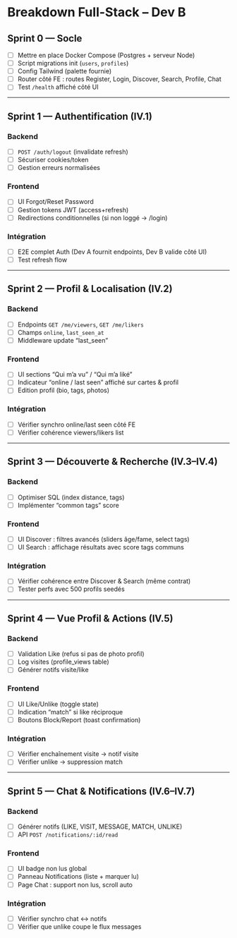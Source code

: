# Breakdown Full-Stack – Dev B

## Sprint 0 — Socle
- [ ] Mettre en place Docker Compose (Postgres + serveur Node)
- [ ] Script migrations init (`users`, `profiles`)
- [ ] Config Tailwind (palette fournie)
- [ ] Router côté FE : routes Register, Login, Discover, Search, Profile, Chat
- [ ] Test `/health` affiché côté UI

---

## Sprint 1 — Authentification (IV.1)
### Backend
- [ ] `POST /auth/logout` (invalidate refresh)
- [ ] Sécuriser cookies/token
- [ ] Gestion erreurs normalisées

### Frontend
- [ ] UI Forgot/Reset Password
- [ ] Gestion tokens JWT (access+refresh)
- [ ] Redirections conditionnelles (si non loggé → /login)

### Intégration
- [ ] E2E complet Auth (Dev A fournit endpoints, Dev B valide côté UI)
- [ ] Test refresh flow

---

## Sprint 2 — Profil & Localisation (IV.2)
### Backend
- [ ] Endpoints `GET /me/viewers`, `GET /me/likers`
- [ ] Champs `online`, `last_seen_at`
- [ ] Middleware update “last_seen”

### Frontend
- [ ] UI sections “Qui m’a vu” / “Qui m’a liké”
- [ ] Indicateur “online / last seen” affiché sur cartes & profil
- [ ] Edition profil (bio, tags, photos)

### Intégration
- [ ] Vérifier synchro online/last seen côté FE
- [ ] Vérifier cohérence viewers/likers list

---

## Sprint 3 — Découverte & Recherche (IV.3–IV.4)
### Backend
- [ ] Optimiser SQL (index distance, tags)
- [ ] Implémenter “common tags” score

### Frontend
- [ ] UI Discover : filtres avancés (sliders âge/fame, select tags)
- [ ] UI Search : affichage résultats avec score tags communs

### Intégration
- [ ] Vérifier cohérence entre Discover & Search (même contrat)
- [ ] Tester perfs avec 500 profils seedés

---

## Sprint 4 — Vue Profil & Actions (IV.5)
### Backend
- [ ] Validation Like (refus si pas de photo profil)
- [ ] Log visites (profile_views table)
- [ ] Générer notifs visite/like

### Frontend
- [ ] UI Like/Unlike (toggle state)
- [ ] Indication “match” si like réciproque
- [ ] Boutons Block/Report (toast confirmation)

### Intégration
- [ ] Vérifier enchaînement visite → notif visite
- [ ] Vérifier unlike → suppression match

---

## Sprint 5 — Chat & Notifications (IV.6–IV.7)
### Backend
- [ ] Générer notifs (LIKE, VISIT, MESSAGE, MATCH, UNLIKE)
- [ ] API `POST /notifications/:id/read`

### Frontend
- [ ] UI badge non lus global
- [ ] Panneau Notifications (liste + marquer lu)
- [ ] Page Chat : support non lus, scroll auto

### Intégration
- [ ] Vérifier synchro chat ↔ notifs
- [ ] Vérifier que unlike coupe le flux messages

